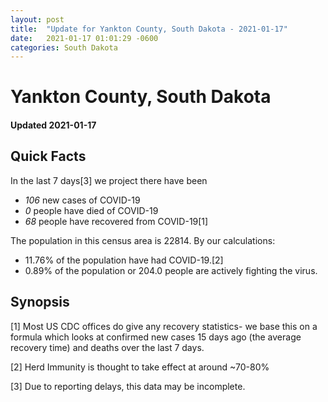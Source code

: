 ```yaml
---
layout: post
title:  "Update for Yankton County, South Dakota - 2021-01-17"
date:   2021-01-17 01:01:29 -0600
categories: South Dakota
---
```


# Yankton County, South Dakota
#### Updated 2021-01-17

## Quick Facts

In the last 7 days[3] we project there have been
- *106* new cases of COVID-19
- *0* people have died of COVID-19
- *68* people have recovered from COVID-19[1]

The population in this census area is 22814. By our calculations:
- 11.76% of the population have had COVID-19.[2]
- 0.89% of the population or 204.0 people are actively fighting the virus.

## Synopsis




[1] Most US CDC offices do give any recovery statistics- we base this on a formula which looks at confirmed new cases
15 days ago (the average recovery time) and deaths over the last 7 days.

[2] Herd Immunity is thought to take effect at around ~70-80%

[3] Due to reporting delays, this data may be incomplete.
 
    